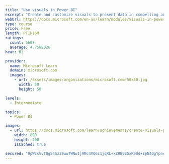 ```yaml
---
title: "Use visuals in Power BI"
excerpt: "Create and customize visuals to present data in compelling and insightful ways."
webUrl: https://docs.microsoft.com/en-us/learn/modules/visuals-in-power-bi/
type: course
price: Free
length: PT1H16M
ratings:
  count: 5608
  average: 4.7582026
heat: 61

provider:
  name: Microsoft Learn
  domain: microsoft.com
  images:
    - url: /assets/images/organizations/microsoft.com-50x50.jpg
      width: 50
      height: 50

levels:
  - Intermediate

topics:
  - Power BI

images:
  - url: https://docs.microsoft.com/learn/achievements/create-visuals-power-bi-desktop-social.png
    width: 800
    height: 400
    isCached: true

secured: "9pWcsVvTQg54SzZ9uwTWNwIj9Mc4VQ6c1jqRL+kZRB9zGxK9Ud+EpN4QgYpnekLs+U0/j1O7BpxUUqOH0rUX2bqJU8d4F4GpLOydh898lJN+wj4FAcahcfsZueLdZBiC8UK69Uwvi/g1O33VcBzKL/bfW+aOZcWGmWN4NXZKe1GcowV5ORAzoBeBNdpn4SZEa1wHeyHh0XD4PIzxBtRZWZZ49yVF2i5gMCY5Li6NIdtLBaN9JdU1EAEjNTtgBbpTags+rZRGcWq86RxD1X2eB63B88rg0jQf30HCR2ZmNk7V0Pesgwn42YjWYaZhDnEWC/qWl8ZGUX+DYihWNkChOz1Fvto+Nuf6Bem0ZEOzAS16yIdaZbOm4NTxAue9KHdVx5yaJSaKak7RY7modZ9bqiqwKJLPKPhkdCeZqcDV0Ow=;Tw4RAVhYiIhT2R54Wa4llw=="
---
```


